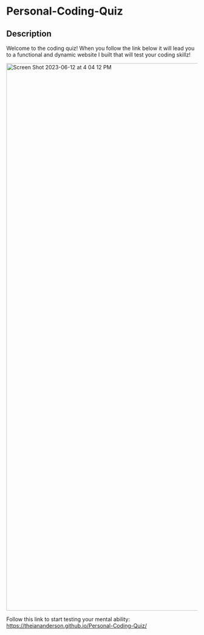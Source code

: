 # Personal-Coding-Quiz
## Description

Welcome to the coding quiz! When you follow the link below it will lead you to a functional and dynamic website I built that will test your coding skillz!

<img width="1440" alt="Screen Shot 2023-06-12 at 4 04 12 PM" src="https://github.com/TheIanAnderson/Personal-Coding-Quiz/assets/131201726/b39c8683-66f4-49e6-a4e1-bee1a28a3c8b">

Follow this link to start testing your mental ability: https://theiananderson.github.io/Personal-Coding-Quiz/
